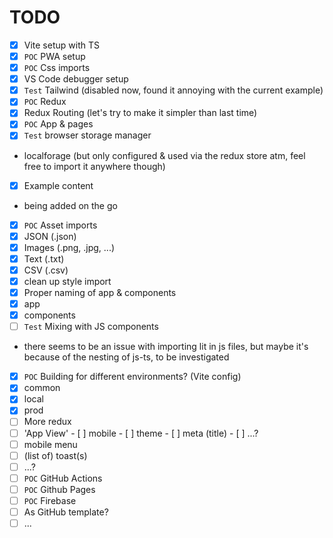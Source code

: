 # TODO

- [x]  Vite setup with TS
- [x]  `POC` PWA setup
- [x]  `POC` Css imports
- [x]  VS Code debugger setup
- [x]  `Test` Tailwind (disabled now, found it annoying with the current example)
- [x]  `POC` Redux
- [x]  Redux Routing (let's try to make it simpler than last time)
- [x]  `POC` App & pages
- [x]  `Test` browser storage manager
  - localforage (but only configured & used via the redux store atm, feel free to import it anywhere though)
- [x]  Example content
  - being added on the go
- [x]  `POC` Asset imports
  - [x]  JSON (.json)
  - [x]  Images (.png, .jpg, ...)
  - [x]  Text (.txt)
  - [x]  CSV (.csv)
- [x]  clean up style import
- [x]  Proper naming of app & components
  - [x]  app
  - [x]  components
- [ ]  `Test` Mixing with JS components
  - there seems to be an issue with importing lit in js files, but maybe it's because of the nesting of js-ts, to be investigated
- [x]  `POC` Building for different environments? (Vite config)
  - [x]  common
  - [x]  local
  - [x]  prod
- [ ]  More redux
  - [ ]  'App View'
    - [ ]  mobile
    - [ ]  theme
    - [ ]  meta (title)
    - [ ]  ...?
  - [ ]  mobile menu
  - [ ]  (list of) toast(s)
  - [ ]  ...?
- [ ]  `POC` GitHub Actions
- [ ]  `POC` Github Pages
- [ ]  `POC` Firebase
- [ ]  As GitHub template?
- [ ]  ...
